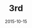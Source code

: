 ---
layout: staff
date: 2015-10-15
image: 
category: staff_upper
name: Ms. Stevens
room: 205
title: 3rd
email: astevens12@cps.edu
---